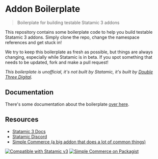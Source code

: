 # Addon Boilerplate
> Boilerplate for building testable Statamic 3 addons

This repository contains some boilerplate code to help you build testable Statamic 3 addons. Simply clone the repo, change the namespace references and get stuck in!

We try to keep this boilerplate as fresh as possible, but things are always changing, especially while Statamic is in beta. If you spot something that needs to be updated, fork and make a pull request!

*This boilerplate is unofficial, it's not built by Statamic, it's built by [Double Three Digital](https://doublethree.digital).*

## Documentation
There's some documentation about the boilerplate [over here](./DOCUMENTATION.md).

## Resources
* [Statamic 3 Docs](https://statamic.dev)
* [Statamic Discord](https://statamic.com/discord)
* [Simple Commerce (a big addon that does a lot of common things)](https://github.com/doublethreedigital/simple-commerce)

<p>
<a href="https://statamic.com"><img src="https://img.shields.io/badge/Statamic-3.0+-FF269E?style=for-the-badge" alt="Compatible with Statamic v3"></a>
<a href="https://packagist.org/packages/doublethreedigital/addon-boilerplate/stats"><img src="https://img.shields.io/packagist/v/doublethreedigital/addon-boilerplate?style=for-the-badge" alt="Simple Commerce on Packagist"></a>
</p>
